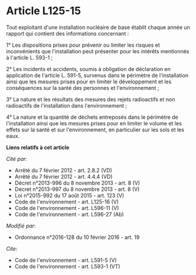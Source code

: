 # Article L125-15

Tout exploitant d'une installation nucléaire de base établit chaque année un rapport qui contient des informations
concernant : 

1° Les dispositions prises pour prévenir ou limiter les risques et inconvénients que l'installation peut présenter pour les
intérêts mentionnés à l'article L. 593-1 ; 

2° Les incidents et accidents, soumis à obligation de déclaration en application de l'article L. 591-5, survenus dans le
périmètre de l'installation ainsi que les mesures prises pour en limiter le développement et les conséquences sur la santé
des personnes et l'environnement ; 

3° La nature et les résultats des mesures des rejets radioactifs et non radioactifs de l'installation dans l'environnement ; 

4° La nature et la quantité de déchets entreposés dans le périmètre de l'installation ainsi que les mesures prises pour en
limiter le volume et les effets sur la santé et sur l'environnement, en particulier sur les sols et les eaux.

**Liens relatifs à cet article**

_Cité par_:

  - Arrêté du 7 février 2012 - art. 2.8.2 (VD)
  - Arrêté du 7 février 2012 - art. 4.4.4 (VD)
  - Décret n°2013-996 du 8 novembre 2013 - art. 8 (V)
  - Décret n°2013-997 du 8 novembre 2013 - art. 8 (V)
  - Loi n°2015-992 du 17 août 2015 - art. 123 (V)
  - Code de l'environnement - art. L125-16 (V)
  - Code de l'environnement - art. L596-11 (V)
  - Code de l'environnement - art. L596-27 (Ab)

_Modifié par_:

  - Ordonnance n°2016-128 du 10 février 2016 - art. 19

_Cite_:

  - Code de l'environnement - art. L591-5 (V)
  - Code de l'environnement - art. L593-1 (VT)
